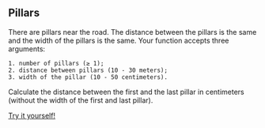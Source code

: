 ## Pillars

There are pillars near the road. The distance between the pillars is the same and the width of the pillars is the same. Your function accepts three arguments:

    1. number of pillars (≥ 1);
    2. distance between pillars (10 - 30 meters);
    3. width of the pillar (10 - 50 centimeters).

Calculate the distance between the first and the last pillar in centimeters (without the width of the first and last pillar).

[Try it yourself!](https://www.codewars.com/kata/5bb0c58f484fcd170700063d)

